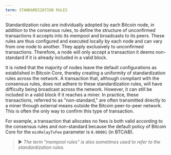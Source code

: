 ```yaml
---
term: STANDARDIZATION RULES
---
```


Standardization rules are individually adopted by each Bitcoin node, in addition to the consensus rules, to define the structure of unconfirmed transactions it accepts into its mempool and broadcasts to its peers. These rules are thus configured and executed locally by each node and can vary from one node to another. They apply exclusively to unconfirmed transactions. Therefore, a node will only accept a transaction it deems non-standard if it is already included in a valid block.

It is noted that the majority of nodes leave the default configurations as established in Bitcoin Core, thereby creating a uniformity of standardization rules across the network. A transaction that, although compliant with the consensus rules, does not adhere to these standardization rules, will have difficulty being broadcast across the network. However, it can still be included in a valid block if it reaches a miner. In practice, these transactions, referred to as "non-standard," are often transmitted directly to a miner through external means outside the Bitcoin peer-to-peer network. This is often the only way to confirm this type of transaction.

For example, a transaction that allocates no fees is both valid according to the consensus rules and non-standard because the default policy of Bitcoin Core for the `minRelayTxFee` parameter is `0.00001` (in BTC/kB).

> ► *The term "mempool rules" is also sometimes used to refer to the standardization rules.*